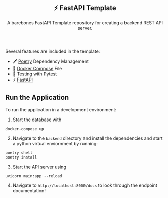 <header>
  <h2 align="center">⚡ FastAPI Template</h3>
  <p align="center">
    A barebones FastAPI Template repository for creating a backend REST API server.
  </p>
</header>

Several features are included in the template:
- 🖊️ [Poetry](https://python-poetry.org/docs/master/) Dependency Management 
- 🐋 [Docker Compose](https://docs.docker.com/compose/) File
- 🧪 Testing with [Pytest](https://docs.pytest.org/en/6.2.x/) 
- ⚡ [FastAPI](https://fastapi.tiangolo.com/) 

## Run the Application
To run the application in a development environment:
1. Start the database with 
```
docker-compose up
```
2. Navigate to the `backend` directory and install the dependencies and start a python virtual enviornment by running:
```
poetry shell
poetry install
```

3. Start the API server using 
```
uvicorn main:app --reload
```

4. Navigate to `http://localhost:8000/docs` to look through the endpoint documentation!




